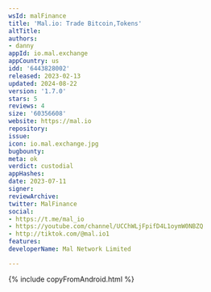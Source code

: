 ```yaml
---
wsId: malFinance
title: 'Mal.io: Trade Bitcoin,Tokens'
altTitle: 
authors:
- danny
appId: io.mal.exchange
appCountry: us
idd: '6443828002'
released: 2023-02-13
updated: 2024-08-22
version: '1.7.0'
stars: 5
reviews: 4
size: '60356608'
website: https://mal.io
repository: 
issue: 
icon: io.mal.exchange.jpg
bugbounty: 
meta: ok
verdict: custodial
appHashes: 
date: 2023-07-11
signer: 
reviewArchive: 
twitter: MalFinance
social:
- https://t.me/mal_io
- https://youtube.com/channel/UCChWLjFpifD4L1oymW0NBZQ
- http://tiktok.com/@mal.io1
features: 
developerName: Mal Network Limited

---
```


{% include copyFromAndroid.html %}
